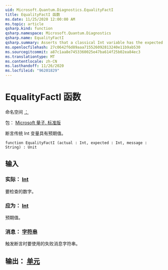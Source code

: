 ```yaml
---
uid: Microsoft.Quantum.Diagnostics.EqualityFactI
title: EqualityFactI 函数
ms.date: 11/25/2020 12:00:00 AM
ms.topic: article
qsharp.kind: function
qsharp.namespace: Microsoft.Quantum.Diagnostics
qsharp.name: EqualityFactI
qsharp.summary: Asserts that a classical Int variable has the expected value.
ms.openlocfilehash: 27c0642f6d89aaa715526092813240e11b9ab530
ms.sourcegitcommit: a87c1aa8e7453360025e47ba614f25b02ea84ec3
ms.translationtype: MT
ms.contentlocale: zh-CN
ms.lasthandoff: 11/26/2020
ms.locfileid: "96201829"
---
```

# <a name="equalityfacti-function"></a>EqualityFactI 函数

命名空间 [：](xref:Microsoft.Quantum.Diagnostics)

包： [Microsoft 量子. 标准版](https://nuget.org/packages/Microsoft.Quantum.Standard)


断言传统 Int 变量具有预期值。

```qsharp
function EqualityFactI (actual : Int, expected : Int, message : String) : Unit
```


## <a name="input"></a>输入

### <a name="actual--int"></a>实际： [Int](xref:microsoft.quantum.lang-ref.int)

要检查的数字。


### <a name="expected--int"></a>应为： [Int](xref:microsoft.quantum.lang-ref.int)

预期值。


### <a name="message--string"></a>消息： [字符串](xref:microsoft.quantum.lang-ref.string)

触发断言时要使用的失败消息字符串。



## <a name="output--unit"></a>输出： [单元](xref:microsoft.quantum.lang-ref.unit)

